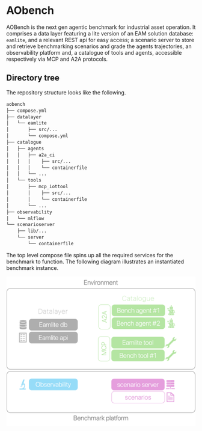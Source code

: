 # AObench

AOBench is the next gen agentic benchmark for industrial asset operation. It comprises a data layer featuring a lite version of an EAM solution database: `eamlite`, and a relevant REST api for easy access; a scenario server to store and retrieve benchmarking scenarios and grade the agents trajectories, an observability platform and, a catalogue of tools and agents, accessible respectively via MCP and A2A protocols.

## Directory tree

The repository structure looks like the following.

```sh
aobench
├── compose.yml
├── datalayer
│   └── eamlite
│       ├── src/... 
│       └── compose.yml
├── catalogue​
│   ├── agents​
│   │   ├── a2a_ci
│   │   │    ├── src/...  
│   │   │    └── containerfile
│   │   └── ...
│   └── tools
│       ├── mcp_iottool
│       │    ├── src/...
│       │    └── containerfile
│       └── ...
├── observability
│   └── mlflow
└── scenarioserver​
    ├── lib/...
    └── server
        └── containerfile
```

The top level compose file spins up all the required services for the benchmark to function. The following diagram illustrates an instantiated benchmark instance.

![aobench architecture](doc/arch_ao.png)
